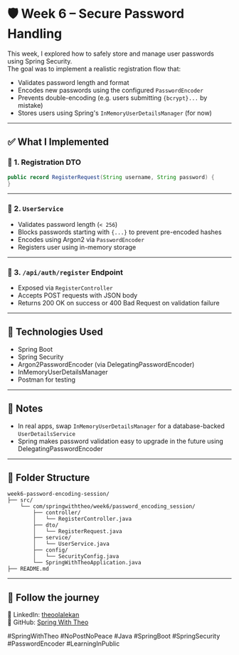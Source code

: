 # 🛡️ Week 6 – Secure Password Handling

This week, I explored how to safely store and manage user passwords using Spring Security.  
The goal was to implement a realistic registration flow that:

- Validates password length and format
- Encodes new passwords using the configured `PasswordEncoder`
- Prevents double-encoding (e.g. users submitting `{bcrypt}...` by mistake)
- Stores users using Spring's `InMemoryUserDetailsManager` (for now)

---

## ✅ What I Implemented

### 🔐 1. Registration DTO

```java
public record RegisterRequest(String username, String password) {
}
```

---

### 🧠 2. `UserService`

- Validates password length (`< 256`)
- Blocks passwords starting with `{...}` to prevent pre-encoded hashes
- Encodes using Argon2 via `PasswordEncoder`
- Registers user using in-memory storage

---

### 🧪 3. `/api/auth/register` Endpoint

- Exposed via `RegisterController`
- Accepts POST requests with JSON body
- Returns 200 OK on success or 400 Bad Request on validation failure

---

## 🧰 Technologies Used

- Spring Boot
- Spring Security
- Argon2PasswordEncoder (via DelegatingPasswordEncoder)
- InMemoryUserDetailsManager
- Postman for testing

---

## 📝 Notes

- In real apps, swap `InMemoryUserDetailsManager` for a database-backed `UserDetailsService`
- Spring makes password validation easy to upgrade in the future using DelegatingPasswordEncoder

---

## 📁 Folder Structure

```
week6-password-encoding-session/
├── src/
    └── com/springwiththeo/week6/password_encoding_session/
        ├── controller/
        │   └── RegisterController.java
        ├── dto/
        │   └── RegisterRequest.java
        ├── service/
        │   └── UserService.java
        ├── config/
        │   └── SecurityConfig.java
        └── SpringWithTheoApplication.java
├── README.md
```

---

## 🔗 Follow the journey

📍 LinkedIn: [theoolalekan](https://www.linkedin.com/in/theoolalekan/)  
📍 GitHub: [Spring With Theo](https://github.com/TheoLekan/SpringWithTheo)

#SpringWithTheo #NoPostNoPeace #Java #SpringBoot #SpringSecurity #PasswordEncoder #LearningInPublic